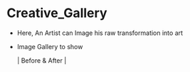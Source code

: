 # Creative_Gallery
* Here, An Artist can Image his raw transformation into art
* Image Gallery to show
 
  | Before &amp; After |
